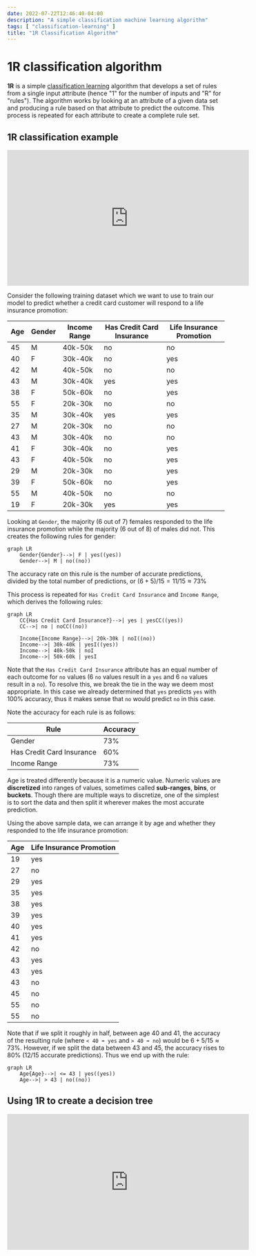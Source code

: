 ```yaml
---
date: 2022-07-22T12:46:40-04:00
description: "A simple classification machine learning algorithm"
tags: [ "classification-learning" ]
title: "1R Classification Algorithm"
---
```


# 1R classification algorithm

**1R** is a simple [classification learning](ml-supervised-classification-learning.md) algorithm that develops a set of rules from a single input attribute (hence "1" for the number of inputs and "R" for "rules"). The algorithm works by looking at an attribute of a given data set and producing a rule based on that attribute to predict the outcome. This process is repeated for each attribute to create a complete rule set.

## 1R classification example

<iframe width="560" height="315" src="https://www.youtube.com/embed/bAqU3-1FsPA" title="YouTube video player" frameborder="0" allow="accelerometer; autoplay; clipboard-write; encrypted-media; gyroscope; picture-in-picture" allowfullscreen></iframe>

Consider the following training dataset which we want to use to train our model to predict whether a credit card customer will respond to a life insurance promotion:

| Age | Gender | Income Range | Has Credit Card Insurance | Life Insurance Promotion |
| --- | ------ | ------------ | ------------------------- | ------------------------ |
| 45  | M      | 40k-50k      | no                        | no                       |
| 40  | F      | 30k-40k      | no                        | yes                      |
| 42  | M      | 40k-50k      | no                        | no                       |
| 43  | M      | 30k-40k      | yes                       | yes                      |
| 38  | F      | 50k-60k      | no                        | yes                      |
| 55  | F      | 20k-30k      | no                        | no                       |
| 35  | M      | 30k-40k      | yes                       | yes                      |
| 27  | M      | 20k-30k      | no                        | no                       |
| 43  | M      | 30k-40k      | no                        | no                       |
| 41  | F      | 30k-40k      | no                        | yes                      |
| 43  | F      | 40k-50k      | no                        | yes                      |
| 29  | M      | 20k-30k      | no                        | yes                      |
| 39  | F      | 50k-60k      | no                        | yes                      |
| 55  | M      | 40k-50k      | no                        | no                       |
| 19  | F      | 20k-30k      | yes                       | yes                      |

Looking at `Gender`, the majority (6 out of 7) females responded to the life insurance promotion while the majority (6 out of 8) of males did not. This creates the following rules for gender:

```mermaid
graph LR
    Gender{Gender}-->| F | yes((yes))
	Gender-->| M | no((no))
```

The accuracy rate on this rule is the number of accurate predictions, divided by the total number of predictions, or $(6+5)/15 = 11/15 \approx 73\%$

This process is repeated for `Has Credit Card Insurance` and `Income Range`, which derives the following rules:

```mermaid
graph LR
    CC{Has Credit Card Insurance?}-->| yes | yesCC((yes))
	CC-->| no | noCC((no))

	Income{Income Range}-->| 20k-30k | noI((no))
	Income-->| 30k-40k | yesI((yes))
	Income-->| 40k-50k | noI
	Income-->| 50k-60k | yesI
```

Note that the `Has Credit Card Insurance` attribute has an equal number of each outcome for `no` values (6 `no` values result in a `yes` and 6 `no` values result in a `no`). To resolve this, we break the tie in the way we deem most appropriate. In this case we already determined that `yes` predicts `yes` with $100\%$ accuracy, thus it makes sense that `no` would predict `no` in this case.

Note the accuracy for each rule is as follows:

| Rule                      | Accuracy |
| ------------------------- | -------- |
| Gender                    | 73%      |
| Has Credit Card Insurance | 60%      |
| Income Range              | 73%      |

Age is treated differently because it is a numeric value. Numeric values are **discretized** into ranges of values, sometimes called **sub-ranges**, **bins**, or **buckets**. Though there are multiple ways to discretize, one of the simplest is to sort the data and then split it wherever makes the most accurate prediction.

Using the above sample data, we can arrange it by age and whether they responded to the life insurance promotion:

| Age | Life Insurance Promotion |
| --- | ------------------------ |
| 19  | yes                      |
| 27  | no                       |
| 29  | yes                      |
| 35  | yes                      |
| 38  | yes                      |
| 39  | yes                      |
| 40  | yes                      |
| 41  | yes                      |
| 42  | no                       |
| 43  | yes                      |
| 43  | yes                      |
| 43  | no                       |
| 45  | no                       |
| 55  | no                       |
| 55  | no                       |

Note that if we split it roughly in half, between age $40$ and $41$, the accuracy of the resulting rule (where `< 40 ➡ yes` and `> 40 ➡ no`) would be $6+5/15 \approx 73\%$. However, if we split the data between $43$ and $45$, the accuracy rises to $80\%$ ($12/15$ accurate predictions). Thus we end up with the rule:

```mermaid
graph LR
    Age{Age}-->| <= 43 | yes((yes))
	Age-->| > 43 | no((no))
```

## Using 1R to create a decision tree

<iframe width="560" height="315" src="https://www.youtube.com/embed/DNnbnSvZObQ" title="YouTube video player" frameborder="0" allow="accelerometer; autoplay; clipboard-write; encrypted-media; gyroscope; picture-in-picture" allowfullscreen></iframe>

<!-- TODO: Expand on this -->